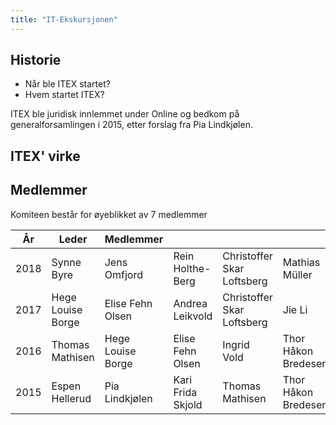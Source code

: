 ```yaml
---
title: "IT-Ekskursjonen"
---
```


Historie
--------

* Når ble ITEX startet?
* Hvem startet ITEX?

ITEX ble juridisk innlemmet under Online og bedkom på generalforsamlingen i 2015, etter forslag fra Pia Lindkjølen.

ITEX' virke
-----------------


Medlemmer
---------

Komiteen består for øyeblikket av 7 medlemmer

|År|Leder|Medlemmer||||||
|---|---|---|---|---|---|---|---|
|2018|Synne Byre|Jens Omfjord|Rein Holthe-Berg|Christoffer Skar Loftsberg|Mathias Müller|Markus Haraldseid|Andreas Nordby |
|2017|Hege Louise Borge|Elise Fehn Olsen|Andrea Leikvold|Christoffer Skar Loftsberg|Jie Li|Silje Sævig| |
|2016|Thomas Mathisen|Hege Louise Borge|Elise Fehn Olsen|Ingrid Vold|Thor Håkon Bredesen|||
|2015|Espen Hellerud|Pia Lindkjølen|Kari Frida Skjold|Thomas Mathisen|Thor Håkon Bredesen|||
